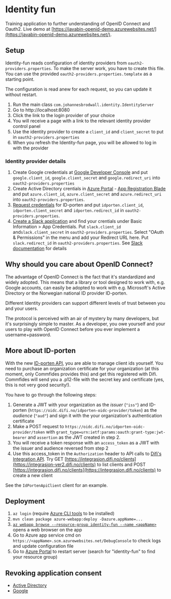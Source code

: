 # Identity fun

Training application to further understanding of OpenID Connect and Oauth2. Live demo at [https://javabin-openid-demo.azurewebsites.net/](https://javabin-openid-demo.azurewebsites.net/).

## Setup

Identity-fun reads configuration of identity providers from `oauth2-providers.properties`. To make the server work, you have to create this file. You can use the provided `oauth2-providers.properties.template` as a starting point.

The configuration is read anew for each request, so you can update it without restart.

1. Run the main class `com.johannesbrodwall.identity.IdentityServer`
2. Go to http://localhost:8080
3. Click the link to the login provider of your choice
4. You will receive a page with a link to the relevant identity provider control panel
5. Use the identity provider to create a `client_id` and `client_secret` to put in `oauth2-providers.properties`
6. When you refresh the Identity-fun page, you will be allowed to log in with the provider


### Identity provider details

1. Create Google credentials at [Google Developer Console](https://console.developers.google.com/apis/credentials) and put `google.client_id`, `google.client_secret` and `google.redirect_uri` into `oauth2-providers.properties`
2. Create Active Directory crentials in [Azure Portal](https://docs.microsoft.com/en-us/azure/active-directory/develop/howto-create-service-principal-portal) - [App Registration Blade](https://portal.azure.com/#blade/Microsoft_AAD_RegisteredApps/ApplicationsListBlade) and put `azure.client_id`, `azure.client_secret` and `azure.redirect_uri` into `oauth2-providers.properties`.
3. [Request credentials](https://difi.github.io/idporten-oidc-dokumentasjon/) for ID-porten and put `idporten.client_id`, `idporten.client_secret` and `idporten.redirect_id` in `oauth2-providers.properties`.
4. [Create a Slack application](https://api.slack.com/apps) and find your crentials under Basic Information > App Credentials. Put `slack.client_id` and`slack.client_secret` in `oauth2-providers.properties`. Select "OAuth & Permissions" in the menu and add your Redirect URL here. Put `slack.redirect_id` in `oauth2-providers.properties`. See [Slack documentation](https://api.slack.com/docs/sign-in-with-slack) for details


## Why should you care about OpenID Connect?

The advantage of OpenID Connect is the fact that it's standardized and widely adopted. This means that a library or tool designed to work with, e.g. Google accounts, can easily be adopted to work with e.g. Microsoft's Active Directory  or the Norwegian national ID provider ID-porten.

Different Identity providers can support different levels of trust between you and your users.

The protocol is perceived with an air of mystery by many developers, but it's surprisingly simple to master. As a developer, you owe yourself and your users to play with OpenID Connect before you ever implement a username+password.


## More about ID-porten

With the new [ID-porten API](https://difi.github.io/idporten-oidc-dokumentasjon/oidc_api_admin.html), you are able to manage client ids yourself. You need to purchase an organization certificate for your organization (at this moment, only Commfides provides this) and get this registered with Difi. Commfides will send you a .p12-file with the secret key and certificate (yes, this is not very good security!).

You have to go through the following steps:

1. Generate a JWT with your organization as the _issuer_ (`"iss"`) and ID-porten (`https://oidc.difi.no/idporten-oidc-provider/token`) as the _audience_ (`"aud"`) and sign it with the your organization's authentication certificate
2. Make a POST request to `https://oidc.difi.no/idporten-oidc-provider/token` with `grant_type=urn:ietf:params:oauth:grant-type:jwt-bearer` and `assertion` as the JWT created in step 2.
3. You will receive a token response with an `access_token` as a JWT with the issuer and audience reversed from step 2
4. Use this access_token in the `Authorization` header to API calls to [Difi's Integration API](https://integrasjon.difi.no/swagger-ui.html). Try GET [https://integrasjon.difi.no/clients](https://integrasjon-ver2.difi.no/clients) to list clients and POST [https://integrasjon.difi.no/clients](https://integrasjon.difi.no/clients) to create a new client

See the `IdPortenApiClient` client for an example.

## Deployment

1. `az login` (require [Azure CLI tools](https://docs.microsoft.com/en-us/cli/azure/?view=azure-cli-latest) to be installed)
2. `mvn clean package azure-webapp:deploy -Dazure.appName=...`
3. [`az webapp browse --resource-group identity-fun --name <appName>`](https://docs.microsoft.com/en-us/cli/azure/webapp?view=azure-cli-latest#az-webapp-browse) opens a web browser on the app
4. Go to Azure app service cmd on `https://<appName>.scm.azurewebsites.net/DebugConsole` to check logs and update configuration file
5. Go to [Azure Portal](https://portal.azure.com) to restart server (search for "identity-fun" to find your resource group)


## Revoking application consent

* [Active Directory](https://account.activedirectory.windowsazure.com)
* [Google](https://myaccount.google.com/permissions)
